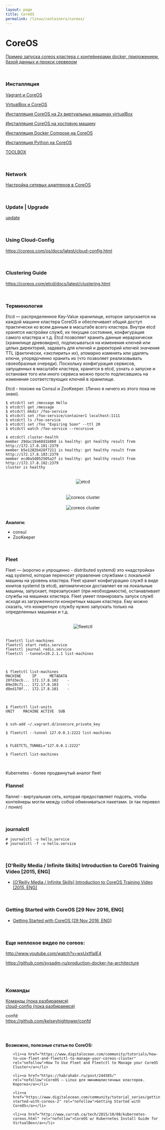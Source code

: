 ```yaml
---
layout: page
title: CoreOS
permalink: /linux/containers/coreos/
---
```



# CoreOS


[Пример запуска coreos кластера с контейнерами docker, приложением, базой данных и прокси сервером ](/linux/containers/coreos/example/01/) 



<br/>

### Инсталляция

[Vagrant и CoreOS](/linux/containers/coreos/installation/vagrant-coreos/)  

[VirtualBox и CoreOS](/linux/containers/coreos/installation/virtualbox-coreos/)

[Инсталляция CoreOS на 2х виртуальных машинах virtualBox](/linux/containers/coreos/installation/virtualbox-coreos-2-machines/)

[Инсталляция CoreOS на хостовую машину](/linux/containers/coreos/installation/on-host-machine/)

[Инсталляция Docker Compose на CoreOS](/linux/containers/coreos/installation/docker-compose/)


[Инсталляция Python на CoreOS](https://github.com/sysadm-ru/python-on-coreos/blob/master/install-python-on-coreos.sh)

[TOOLBOX](/linux/containers/coreos/toolbox/)

<br/>

### Network

[Настройка сетевых адаптеров в CoreOS](/linux/containers/coreos/network/)


<br/>

### Update | Upgrade

[update](/linux/containers/coreos/update/)


<br/>

### Using Cloud-Config

https://coreos.com/os/docs/latest/cloud-config.html


<br/>

### Clustering Guide

https://coreos.com/etcd/docs/latest/clustering.html


<br/>

### Терминология

Etcd — распределенное Key-Value хранилище, которое запускается на каждой машине кластера CoreOS и обеспечивает общий доступ практически ко всем данным в масштабе всего кластера. Внутри etcd хранятся настройки служб, их текущие состояние, конфигурация самого кластера и т.д. Etcd позволяет хранить данные иерархически (хранилище древовидно), подписываться на изменения ключей или целых директорий, задавать для ключей и директорий ключей значения TTL (фактически, «экспирить» их), атомарно изменять или удалять ключи, упорядоченно хранить их (что позволяет реализовывать своеобразные очереди). Поскольку конфигурация сервисов, запущенных в масштабе кластера, хранится в etcd, узнать о запуске и остановке того или иного сервиса можно просто подписавшись на изменения соответствующих ключей в хранилище.

Etcd - похоже на Consul и ZooKeeper. (Лично я ничего из этого пока не знаю).

    $ etcdctl set /message Hello
    $ etcdctl get /message
    $ etcdctl mkdir /foo-service
    $ etcdctl set /foo-service/container1 localhost:1111
    $ etcdctl ls /foo-service
    $ etcdctl set /foo "Expiring Soon" --ttl 20
    $ etcdctl watch /foo-service --recursive

    $ etcdctl cluster-health
    member 29dac19a68d1b860 is healthy: got healthy result from http://172.17.8.101:2379
    member b5e1282b428f7211 is healthy: got healthy result from http://172.17.8.103:2379
    member ecd0a5d052505a2f is healthy: got healthy result from http://172.17.8.102:2379
    cluster is healthy



<br/>

<div align="center">
    <img src="//files.sysadm.ru/img/linux/containers/coreos/etcd.png" border="0" alt="etcd">
</div>

<br/>

<br/>

<div align="center">
    <img src="//files.sysadm.ru/img/linux/containers/coreos/getting_started_with_coreos/pic1.png" border="0" alt="coreos cluster">
</div>

<br/>

<div align="center">
    <img src="//files.sysadm.ru/img/linux/containers/coreos/getting_started_with_coreos/pic2.png" border="0" alt="coreos cluster">
</div>

<br/>

**Аналоги:**

- consul
- ZooKeeper


<br/>

### Fleet

Fleet — (коротко и упрощенно - distributed systemd) это «надстройка» над systemd, которая переносит управление службами с локальной машины на уровень кластера. Fleet хранит конфигурацию служб в виде юнитов systemd (в etcd), автоматически доставляет ее на локальные машины, запускает, перезапускает (при необходимости), останавливает службы на машинах кластера. Fleet умеет планировать запуск служб исходя из загруженности конкретных машин кластера. Ему можно сказать, что конкретную службу нужно запускать только на определенных машинах и т.д.



<br/>

<div align="center">
    <img src="//files.sysadm.ru/img/linux/containers/coreos/getting_started_with_coreos/pic3.png" border="0" alt="fleetctl">
</div>

<br/>


    fleetctl list-machines
    fleetctl start redis.service
    fleetctl journal redis.service
    fleetctl --tunnel=10.2.1.1 list-machines


<br/>


    $ fleetctl list-machines
    MACHINE		IP		METADATA
    20fd3ecb...	172.17.8.102	-
    89e20c71...	172.17.8.103	-
    d8ed170f...	172.17.8.101	-

<br/>

    $ fleetctl list-units   
    UNIT	MACHINE	ACTIVE	SUB


    $ ssh-add ~/.vagrant.d/insecure_private_key

    $ fleetctl --tunnel 127.0.0.1:2222 list-machines


    $ FLEETCTL_TUNNEL="127.0.0.1:2222"

    $ fleetctl list-machines


<br/>

Kubernetes - более продвинутый аналог fleet  


### Flannel

flannel - виртуальная сеть, которая предоставляет подсеть, чтобы контейнеры могли между собой обмениваться пакетами. (я так перевел / понял)


<br/>

### journalctl

    # journalctl -u hello.service
    # journalctl -f -u hello.service

<br/>


### [O’Reilly Media / Infinite Skills] Introduction to CoreOS Training Video [2015, ENG]

<ul>
    <li><a href="/linux/containers/coreos/Introduction_to_CoreOS/">[O’Reilly Media / Infinite Skills] Introduction to CoreOS Training Video [2015, ENG]</a></li>
</ul>


<br/>


### Getting Started with CoreOS [29 Nov 2016, ENG]

<ul>
    <li><a href="/linux/containers/coreos/Getting_Started_with_CoreOS/">Getting Started with CoreOS [29 Nov 2016, ENG]</a></li>
</ul>


<br/>

### Еще неплохое видео по coreos:

http://www.youtube.com/watch?v=wxUxtflalE4

https://github.com/sysadm-ru/production-docker-ha-architecture





<br/>
<br/>

### Команды

[Команды (пока разбираемся)](/linux/containers/coreos/commands/)  
[cloud-config (пока разбираемся)](/linux/containers/coreos/cloud-config/)


confd:  
https://github.com/kelseyhightower/confd


<br/><br/>

**Возможно, полезные статьи по CoreOS:**


<ul>


    <li><a href="https://www.digitalocean.com/community/tutorials/how-to-use-fleet-and-fleetctl-to-manage-your-coreos-cluster" rel="nofollow">How To Use Fleet and Fleetctl to Manage your CoreOS Cluster</a></li>

    <li><a href="https://habrahabr.ru/post/244585/" rel="nofollow">CoreOS — Linux для минималистичных кластеров. Коротко</a></li>

    <li><a href="https://www.digitalocean.com/community/tutorial_series/getting-started-with-coreos-2" rel="nofollow">Getting Started with CoreOS</a></li>

    <li><a href="http://www.currah.ca/tech/2015/10/08/kubernetes-coreos.html" rel="nofollow">CoreOS w/ Kubernetes Install Guide for VirtualBox</a></li>

</ul>
